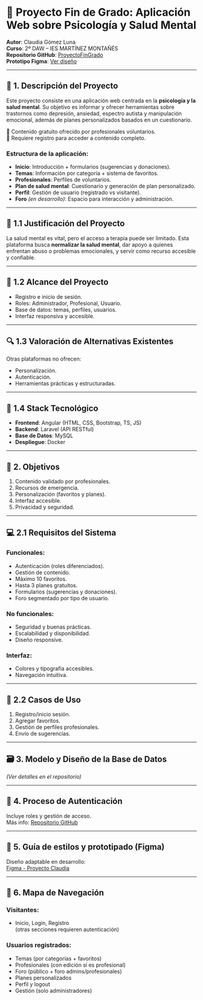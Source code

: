 # 📘 Proyecto Fin de Grado: Aplicación Web sobre Psicología y Salud Mental

**Autor**: Claudia Gómez Luna  
**Curso**: 2º DAW – IES MARTÍNEZ MONTAÑÉS  
**Repositorio GitHub**: [ProyectoFinGrado](https://github.com/ClaudiaGL12/ProyectoFinGrado.git)  
**Prototipo Figma**: [Ver diseño](https://www.figma.com/proto/uhKB1UMDapL9J34AKYeOR5/ProyectoFinGrado-Claudia?node-id=0-1&t=CWR01Ry2ftzokGS1-1)

---

## 🧠 1. Descripción del Proyecto

Este proyecto consiste en una aplicación web centrada en la **psicología y la salud mental**. Su objetivo es informar y ofrecer herramientas sobre trastornos como depresión, ansiedad, espectro autista y manipulación emocional, además de planes personalizados basados en un cuestionario.

🔹 Contenido gratuito ofrecido por profesionales voluntarios.  
🔹 Requiere registro para acceder a contenido completo.  

### Estructura de la aplicación:

- **Inicio**: Introducción + formularios (sugerencias y donaciones).
- **Temas**: Información por categoría + sistema de favoritos.
- **Profesionales**: Perfiles de voluntarios.
- **Plan de salud mental**: Cuestionario y generación de plan personalizado.
- **Perfil**: Gestión de usuario (registrado vs visitante).
- **Foro** *(en desarrollo)*: Espacio para interacción y administración.

---

## 📝 1.1 Justificación del Proyecto

La salud mental es vital, pero el acceso a terapia puede ser limitado. Esta plataforma busca **normalizar la salud mental**, dar apoyo a quienes enfrentan abuso o problemas emocionales, y servir como recurso accesible y confiable.

---

## 🎯 1.2 Alcance del Proyecto

- Registro e inicio de sesión.
- Roles: Administrador, Profesional, Usuario.
- Base de datos: temas, perfiles, usuarios.
- Interfaz responsiva y accesible.

---

## 🔍 1.3 Valoración de Alternativas Existentes

Otras plataformas no ofrecen:
- Personalización.
- Autenticación.
- Herramientas prácticas y estructuradas.

---

## 🧰 1.4 Stack Tecnológico

- **Frontend**: Angular (HTML, CSS, Bootstrap, TS, JS)
- **Backend**: Laravel (API RESTful)
- **Base de Datos**: MySQL
- **Despliegue**: Docker

---

## 🎯 2. Objetivos

1. Contenido validado por profesionales.
2. Recursos de emergencia.
3. Personalización (favoritos y planes).
4. Interfaz accesible.
5. Privacidad y seguridad.

---

## 💻 2.1 Requisitos del Sistema

### Funcionales:
- Autenticación (roles diferenciados).
- Gestión de contenido.
- Máximo 10 favoritos.
- Hasta 3 planes gratuitos.
- Formularios (sugerencias y donaciones).
- Foro segmentado por tipo de usuario.

### No funcionales:
- Seguridad y buenas prácticas.
- Escalabilidad y disponibilidad.
- Diseño responsive.

### Interfaz:
- Colores y tipografía accesibles.
- Navegación intuitiva.

---

## 🧩 2.2 Casos de Uso

1. Registro/inicio sesión.
2. Agregar favoritos.
3. Gestión de perfiles profesionales.
4. Envío de sugerencias.

---

## 🗃️ 3. Modelo y Diseño de la Base de Datos

*(Ver detalles en el repositorio)*

---

## 🔐 4. Proceso de Autenticación

Incluye roles y gestión de acceso.  
Más info: [Repositorio GitHub](https://github.com/ClaudiaGL12/ProyectoFinGrado.git)

---

## 🎨 5. Guía de estilos y prototipado (Figma)

Diseño adaptable en desarrollo:  
[Figma - Proyecto Claudia](https://www.figma.com/proto/uhKB1UMDapL9J34AKYeOR5/ProyectoFinGrado-Claudia?node-id=0-1&t=CWR01Ry2ftzokGS1-1)

---

## 🧭 6. Mapa de Navegación

### Visitantes:
- Inicio, Login, Registro  
(otras secciones requieren autenticación)

### Usuarios registrados:
- Temas (por categorías + favoritos)
- Profesionales (con edición si es profesional)
- Foro (público + foro admins/profesionales)
- Planes personalizados
- Perfil y logout
- Gestión (solo administradores)

